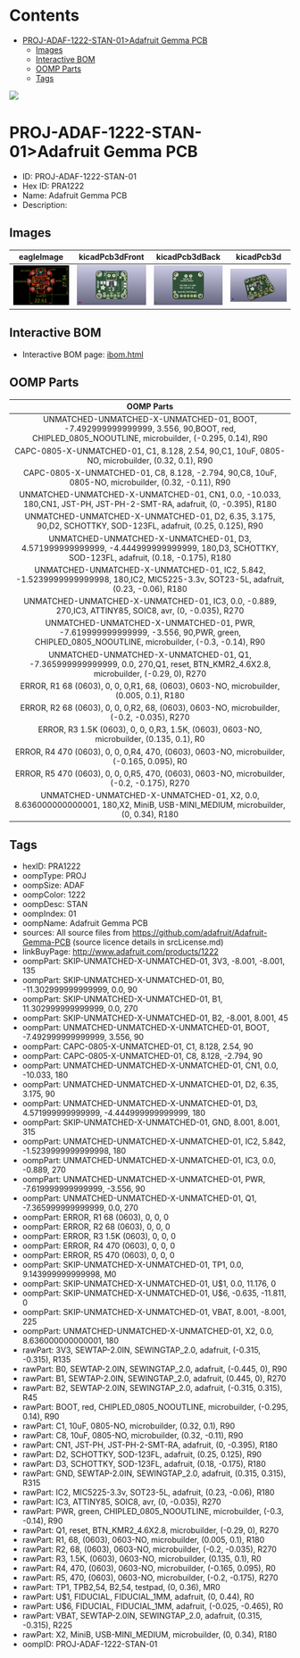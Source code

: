 



Contents
========

* [PROJ-ADAF-1222-STAN-01>Adafruit Gemma PCB](#proj-adaf-1222-stan-01adafruit-gemma-pcb)
	* [Images](#images)
	* [Interactive BOM](#interactive-bom)
	* [OOMP Parts](#oomp-parts)
	* [Tags](#tags)
  
![][im]
# PROJ-ADAF-1222-STAN-01>Adafruit Gemma PCB

- ID: PROJ-ADAF-1222-STAN-01
- Hex ID: PRA1222
- Name: Adafruit Gemma PCB
- Description: 

## Images
  
  

|eagleImage|kicadPcb3dFront|kicadPcb3dBack|kicadPcb3d|
| :---: | :---: | :---: | :---: |
|[![eagleImage](eagleImage_140.png)](eagleImage_600.png)|[![kicadPcb3dFront](kicadPcb3dFront_140.png)](kicadPcb3dFront_600.png)|[![kicadPcb3dBack](kicadPcb3dBack_140.png)](kicadPcb3dBack_600.png)|[![kicadPcb3d](kicadPcb3d_140.png)](kicadPcb3d_600.png)|

## Interactive BOM

- Interactive BOM page: [ibom.html](kicad/bom/ibom.html)

## OOMP Parts
  

|OOMP Parts|
| :---: |
|UNMATCHED-UNMATCHED-X-UNMATCHED-01, BOOT, -7.492999999999999, 3.556, 90,BOOT, red, CHIPLED_0805_NOOUTLINE, microbuilder, (-0.295, 0.14), R90|
|CAPC-0805-X-UNMATCHED-01, C1, 8.128, 2.54, 90,C1, 10uF, 0805-NO, microbuilder, (0.32, 0.1), R90|
|CAPC-0805-X-UNMATCHED-01, C8, 8.128, -2.794, 90,C8, 10uF, 0805-NO, microbuilder, (0.32, -0.11), R90|
|UNMATCHED-UNMATCHED-X-UNMATCHED-01, CN1, 0.0, -10.033, 180,CN1, JST-PH, JST-PH-2-SMT-RA, adafruit, (0, -0.395), R180|
|UNMATCHED-UNMATCHED-X-UNMATCHED-01, D2, 6.35, 3.175, 90,D2, SCHOTTKY, SOD-123FL, adafruit, (0.25, 0.125), R90|
|UNMATCHED-UNMATCHED-X-UNMATCHED-01, D3, 4.571999999999999, -4.444999999999999, 180,D3, SCHOTTKY, SOD-123FL, adafruit, (0.18, -0.175), R180|
|UNMATCHED-UNMATCHED-X-UNMATCHED-01, IC2, 5.842, -1.5239999999999998, 180,IC2, MIC5225-3.3v, SOT23-5L, adafruit, (0.23, -0.06), R180|
|UNMATCHED-UNMATCHED-X-UNMATCHED-01, IC3, 0.0, -0.889, 270,IC3, ATTINY85, SOIC8, avr, (0, -0.035), R270|
|UNMATCHED-UNMATCHED-X-UNMATCHED-01, PWR, -7.619999999999999, -3.556, 90,PWR, green, CHIPLED_0805_NOOUTLINE, microbuilder, (-0.3, -0.14), R90|
|UNMATCHED-UNMATCHED-X-UNMATCHED-01, Q1, -7.365999999999999, 0.0, 270,Q1, reset, BTN_KMR2_4.6X2.8, microbuilder, (-0.29, 0), R270|
|ERROR, R1 68 (0603), 0, 0, 0,R1, 68, (0603), 0603-NO, microbuilder, (0.005, 0.1), R180|
|ERROR, R2 68 (0603), 0, 0, 0,R2, 68, (0603), 0603-NO, microbuilder, (-0.2, -0.035), R270|
|ERROR, R3 1.5K (0603), 0, 0, 0,R3, 1.5K, (0603), 0603-NO, microbuilder, (0.135, 0.1), R0|
|ERROR, R4 470 (0603), 0, 0, 0,R4, 470, (0603), 0603-NO, microbuilder, (-0.165, 0.095), R0|
|ERROR, R5 470 (0603), 0, 0, 0,R5, 470, (0603), 0603-NO, microbuilder, (-0.2, -0.175), R270|
|UNMATCHED-UNMATCHED-X-UNMATCHED-01, X2, 0.0, 8.636000000000001, 180,X2, MiniB, USB-MINI_MEDIUM, microbuilder, (0, 0.34), R180|

## Tags

- hexID: PRA1222
- oompType: PROJ
- oompSize: ADAF
- oompColor: 1222
- oompDesc: STAN
- oompIndex: 01
- oompName: Adafruit Gemma PCB
- sources: All source files from https://github.com/adafruit/Adafruit-Gemma-PCB (source licence details in srcLicense.md)
- linkBuyPage: http://www.adafruit.com/products/1222
- oompPart: SKIP-UNMATCHED-X-UNMATCHED-01, 3V3, -8.001, -8.001, 135
- oompPart: SKIP-UNMATCHED-X-UNMATCHED-01, B0, -11.302999999999999, 0.0, 90
- oompPart: SKIP-UNMATCHED-X-UNMATCHED-01, B1, 11.302999999999999, 0.0, 270
- oompPart: SKIP-UNMATCHED-X-UNMATCHED-01, B2, -8.001, 8.001, 45
- oompPart: UNMATCHED-UNMATCHED-X-UNMATCHED-01, BOOT, -7.492999999999999, 3.556, 90
- oompPart: CAPC-0805-X-UNMATCHED-01, C1, 8.128, 2.54, 90
- oompPart: CAPC-0805-X-UNMATCHED-01, C8, 8.128, -2.794, 90
- oompPart: UNMATCHED-UNMATCHED-X-UNMATCHED-01, CN1, 0.0, -10.033, 180
- oompPart: UNMATCHED-UNMATCHED-X-UNMATCHED-01, D2, 6.35, 3.175, 90
- oompPart: UNMATCHED-UNMATCHED-X-UNMATCHED-01, D3, 4.571999999999999, -4.444999999999999, 180
- oompPart: SKIP-UNMATCHED-X-UNMATCHED-01, GND, 8.001, 8.001, 315
- oompPart: UNMATCHED-UNMATCHED-X-UNMATCHED-01, IC2, 5.842, -1.5239999999999998, 180
- oompPart: UNMATCHED-UNMATCHED-X-UNMATCHED-01, IC3, 0.0, -0.889, 270
- oompPart: UNMATCHED-UNMATCHED-X-UNMATCHED-01, PWR, -7.619999999999999, -3.556, 90
- oompPart: UNMATCHED-UNMATCHED-X-UNMATCHED-01, Q1, -7.365999999999999, 0.0, 270
- oompPart: ERROR, R1 68 (0603), 0, 0, 0
- oompPart: ERROR, R2 68 (0603), 0, 0, 0
- oompPart: ERROR, R3 1.5K (0603), 0, 0, 0
- oompPart: ERROR, R4 470 (0603), 0, 0, 0
- oompPart: ERROR, R5 470 (0603), 0, 0, 0
- oompPart: SKIP-UNMATCHED-X-UNMATCHED-01, TP1, 0.0, 9.143999999999998, M0
- oompPart: SKIP-UNMATCHED-X-UNMATCHED-01, U$1, 0.0, 11.176, 0
- oompPart: SKIP-UNMATCHED-X-UNMATCHED-01, U$6, -0.635, -11.811, 0
- oompPart: SKIP-UNMATCHED-X-UNMATCHED-01, VBAT, 8.001, -8.001, 225
- oompPart: UNMATCHED-UNMATCHED-X-UNMATCHED-01, X2, 0.0, 8.636000000000001, 180
- rawPart: 3V3, SEWTAP-2.0IN, SEWINGTAP_2.0, adafruit, (-0.315, -0.315), R135
- rawPart: B0, SEWTAP-2.0IN, SEWINGTAP_2.0, adafruit, (-0.445, 0), R90
- rawPart: B1, SEWTAP-2.0IN, SEWINGTAP_2.0, adafruit, (0.445, 0), R270
- rawPart: B2, SEWTAP-2.0IN, SEWINGTAP_2.0, adafruit, (-0.315, 0.315), R45
- rawPart: BOOT, red, CHIPLED_0805_NOOUTLINE, microbuilder, (-0.295, 0.14), R90
- rawPart: C1, 10uF, 0805-NO, microbuilder, (0.32, 0.1), R90
- rawPart: C8, 10uF, 0805-NO, microbuilder, (0.32, -0.11), R90
- rawPart: CN1, JST-PH, JST-PH-2-SMT-RA, adafruit, (0, -0.395), R180
- rawPart: D2, SCHOTTKY, SOD-123FL, adafruit, (0.25, 0.125), R90
- rawPart: D3, SCHOTTKY, SOD-123FL, adafruit, (0.18, -0.175), R180
- rawPart: GND, SEWTAP-2.0IN, SEWINGTAP_2.0, adafruit, (0.315, 0.315), R315
- rawPart: IC2, MIC5225-3.3v, SOT23-5L, adafruit, (0.23, -0.06), R180
- rawPart: IC3, ATTINY85, SOIC8, avr, (0, -0.035), R270
- rawPart: PWR, green, CHIPLED_0805_NOOUTLINE, microbuilder, (-0.3, -0.14), R90
- rawPart: Q1, reset, BTN_KMR2_4.6X2.8, microbuilder, (-0.29, 0), R270
- rawPart: R1, 68, (0603), 0603-NO, microbuilder, (0.005, 0.1), R180
- rawPart: R2, 68, (0603), 0603-NO, microbuilder, (-0.2, -0.035), R270
- rawPart: R3, 1.5K, (0603), 0603-NO, microbuilder, (0.135, 0.1), R0
- rawPart: R4, 470, (0603), 0603-NO, microbuilder, (-0.165, 0.095), R0
- rawPart: R5, 470, (0603), 0603-NO, microbuilder, (-0.2, -0.175), R270
- rawPart: TP1, TPB2,54, B2,54, testpad, (0, 0.36), MR0
- rawPart: U$1, FIDUCIAL, FIDUCIAL_1MM, adafruit, (0, 0.44), R0
- rawPart: U$6, FIDUCIAL, FIDUCIAL_1MM, adafruit, (-0.025, -0.465), R0
- rawPart: VBAT, SEWTAP-2.0IN, SEWINGTAP_2.0, adafruit, (0.315, -0.315), R225
- rawPart: X2, MiniB, USB-MINI_MEDIUM, microbuilder, (0, 0.34), R180
- oompID: PROJ-ADAF-1222-STAN-01



[im]: kicadPcb3d_450.png
